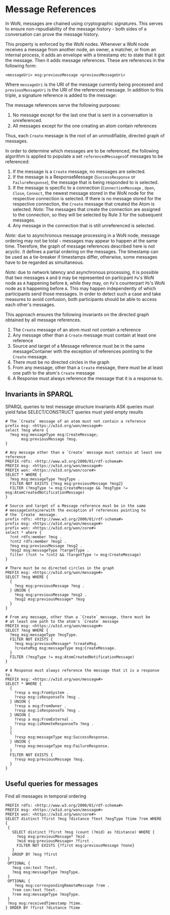 # Message References

In WoN, messages are chained using cryptographic signatures. This serves
to ensure non-repudiability of the message history - both sides of a conversation
can prove the message history.

This property is enforced by the WoN nodes. Whenever a WoN node receives
a message from another node, an owner, a matcher, or from an internal
process, it adds an envelope with a timestamp etc to state that it got the
message. Then it adds message references. These are references in the following form:

```
<messageUri> msg:previousMessage <previousMessageUri>
```

Where `messageUri` is the URI of the message currently being processed and
`previousMessageUri` is the URI of the referenced message.
In addition to this triple, a signature reference is added to the message:

<!-- _TODO: add signature reference_ -->

The message references serve the following purposes:

1. No message except for the last one that is sent in a conversation is
   unreferenced.
2. All messages except for the one creating an atom contain references

Thus, each `Create` message is the root of an unmodifiable, directed graph
of messages.

In order to determine which messages are to be referenced, the following
algorithm is applied to populate a set `referencedMessages`of messages
to be referenced:

1. If the message is a `Create` message, no messages are selected.
2. If the message is a ResponseMessage (`SuccessResponse` or `FailureResponse`),
   the message that is being responded to is selected.
3. If the message is specific to a connection (`ConnectionMessage` ,
   `Open`, `Close`, `Connect`, the newest message stored in the WoN node
   for the respective connection is selected. If there is no message stored
   for the respective connection, the `Create`
   message that created the Atom is selected.
   _Note:_ The messages that create
   the connection are assigned to the connection, so they will be selected
   by Rule 3 for the subsequent messages.
4. Any message in the connection that is still unreferenced is selected.

_Note:_ due to asynchronous message processing in a WoN node, message ordering
may not be total - messages may appear to happen at the same time. Therefore,
the graph of message references described here is not acyclic. It defines
a partial ordering on the messages. The timestamp can be used as a tie-breaker
if timestamps differ, otherwise, some messages have to be regarded as simultaneous.

_Note:_ due to network latency and asynchronous processing, it is possible that two
messages `A` and `B` may be represented on particpant `Pa`'s WoN node as `A`
happening before `B`, while they may, on `Pa`'s counterpart `Pb`'s WoN node
as `B` happening before `A`. This may happen independently of which participants
send those messages. In order to detect such a case and take measures to avoid
confusion, both participants should be able to access each other's messages.
<!--_TODO_ there may be a way to detect such a case solely based on message references.-->

This approach ensures the following invariants on the directed graph
obtained by all message references.

1. The `Create` message of an atom must not contain a reference
1. Any message other than a `Create` message must contain at least one reference
1. Source and target of a Message reference must be in the same messageContainer
   with the exception of references pointing to the `Create` message.
1. There must be no directed circles in the graph
1. From any message, other than a `Create` message, there must be
   at least one path to the atom's `Create` message
1. A Response must always reference the message that it is a response to.

<!-- _TODO explain AtomCreatedNotificationMessage_ -->

## Invariants in SPARQL

SPARQL queries to test message structure invariants
ASK queries must yield false
SELECT/CONSTRUCT queries must yield empty results

```
# The `Create` message of an atom must not contain a reference
prefix msg: <https://w3id.org/won/message#>
select ?msg where {
  ?msg msg:messageType msg:CreateMessage;
	   msg:previousMessage ?msg.
}
```

```
# Any message other than a `Create` message must contain at least one reference
PREFIX rdfs: <http://www.w3.org/2000/01/rdf-schema#>
PREFIX msg: <https://w3id.org/won/message#>
PREFIX won: <https://w3id.org/won/core#>
SELECT * WHERE {
  ?msg msg:messageType ?msgType .
  FILTER NOT EXISTS {?msg msg:previousMessage ?msg2}
  FILTER (?msgType != msg:CreateMessage && ?msgType != msg:AtomCreatedNotificationMessage)
}
```

```
# Source and target of a Message reference must be in the same
# messageContainerwith the exception of references pointing to
# the `Create` message.
prefix rdfs: <http://www.w3.org/2000/01/rdf-schema#>
prefix msg: <https://w3id.org/won/message#>
prefix won: <https://w3id.org/won/core#>
select * where {
  ?cnt rdfs:member ?msg .
  ?cnt2 rdfs:member ?msg2 .
  ?msg msg:previousMessage ?msg2 .
  ?msg2 msg:messageType ?targetType .
  filter (?cnt != ?cnt2 && ?targetType != msg:CreateMessage)
}
```

```
# There must be no directed circles in the graph
PREFIX msg: <https://w3id.org/won/message#>
SELECT ?msg WHERE {
  {
  	?msg msg:previousMessage ?msg .
  } UNION {
  	?msg msg:previousMessage ?msg2 .
  	?msg2 msg:previousMessage* ?msg
  }
}
```

```
# From any message, other than a `Create` message, there must be
# at least one path to the atom's `Create` message
PREFIX msg: <https://w3id.org/won/message#>
SELECT ?msg WHERE {
  ?msg msg:messageType ?msgType.
  FILTER NOT EXISTS {
    ?msg msg:previousMessage* ?createMsg.
    ?createMsg msg:messageType msg:CreateMessage.
  }
  FILTER (?msgType != msg:AtomCreatedNotificationMessage)
}
```

```
# A Response must always reference the message that it is a response to.
PREFIX msg: <https://w3id.org/won/message#>
SELECT * WHERE {
  {
  	?resp a msg:FromSystem .
	?resp msg:isResponseTo ?msg .
  } UNION {
	?resp a msg:FromOwner .
	?resp msg:isResponseTo ?msg .
  } UNION {
	?resp a msg:FromExternal .
	?resp msg:isRemoteResponseTo ?msg .
  }
  {
  	?resp msg:messageType msg:SuccessResponse.
  } UNION {
    ?resp msg:messageType msg:FailureResponse.
  }
  FILTER NOT EXISTS {
  	?resp msg:previousMessage ?msg.
  }
}
```

## Useful queries for messages

Find all messages in temporal ordering

```
PREFIX rdfs: <http://www.w3.org/2000/01/rdf-schema#>
PREFIX msg: <https://w3id.org/won/message#>
PREFIX won: <https://w3id.org/won/core#>
SELECT distinct ?first ?msg ?distance ?text ?msgType ?time ?rem WHERE {
 {
   SELECT distinct ?first ?msg (count (?mid) as ?distance) WHERE {
     ?msg msg:previousMessage* ?mid .
     ?mid msg:previousMessage+ ?first .
     FILTER NOT EXISTS {?first msg:previousMessage ?none}
   }
   GROUP BY ?msg ?first
 }
 OPTIONAL {
   ?msg con:text ?text.
   ?msg msg:messageType ?msgType.
 }
 OPTIONAL {
    ?msg msg:correspondingRemoteMessage ?rem .
   ?rem con:text ?text.
   ?rem msg:messageType ?msgType.
 }
 ?msg msg:receivedTimestamp ?time.
} ORDER BY ?first ?distance ?time
```
